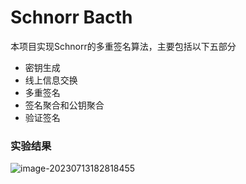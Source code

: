 # Schnorr Bacth

本项目实现Schnorr的多重签名算法，主要包括以下五部分

+ 密钥生成
+ 线上信息交换
+ 多重签名
+ 签名聚合和公钥聚合
+ 验证签名

### 实验结果

![image-20230713182818455](https://oyrd-1313391192.cos.ap-nanjing.myqcloud.com/images/image-20230713182818455.png)